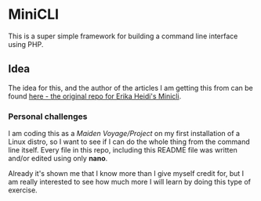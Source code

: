 # MiniCLI

This is a super simple framework for building a command line interface using PHP.

## Idea

The idea for this, and the author of the articles I am getting this from can be found [here - the original repo for Erika Heidi's Minicli](https://github.com/minicli/minicli).

### Personal challenges

I am coding this as a _Maiden Voyage/Project_ on my first installation of a Linux distro, so I want to see if I can do the whole thing from the command line itself. Every file in this repo, including this README file was written and/or edited using only **nano**.

Already it's shown me that I know more than I give myself credit for, but I am really interested to see how much more I will learn by doing this type of exercise.
